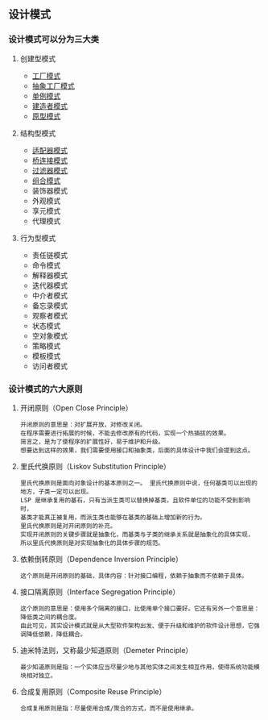 ## 设计模式

### 设计模式可以分为三大类

1. 创建型模式
    * [工厂模式](creational/factory)
    * [抽象工厂模式](creational/abstract-factory)
    * [单例模式](creational/singleton)
    * [建造者模式](creational/builder)
    * [原型模式](creational/prototype)

2. 结构型模式
    * [适配器模式](structural/adapter)
    * [桥连接模式](structural/bridge)
    * [过滤器模式](structural/filter)
    * [组合模式](structural/composite)
    * 装饰器模式
    * 外观模式
    * 享元模式
    * 代理模式

3. 行为型模式
    * 责任链模式
    * 命令模式
    * 解释器模式
    * 迭代器模式
    * 中介者模式
    * 备忘录模式
    * 观察者模式
    * 状态模式
    * 空对象模式
    * 策略模式
    * 模板模式
    * 访问者模式


### 设计模式的六大原则
1. 开闭原则（Open Close Principle）
    ```
    开闭原则的意思是：对扩展开放，对修改关闭。
    在程序需要进行拓展的时候，不能去修改原有的代码，实现一个热插拔的效果。
    简言之，是为了使程序的扩展性好，易于维护和升级。
    想要达到这样的效果，我们需要使用接口和抽象类，后面的具体设计中我们会提到这点。
    ```

2. 里氏代换原则（Liskov Substitution Principle）
    ```
    里氏代换原则是面向对象设计的基本原则之一。 里氏代换原则中说，任何基类可以出现的地方，子类一定可以出现。
    LSP 是继承复用的基石，只有当派生类可以替换掉基类，且软件单位的功能不受到影响时，
    基类才能真正被复用，而派生类也能够在基类的基础上增加新的行为。
    里氏代换原则是对开闭原则的补充。
    实现开闭原则的关键步骤就是抽象化，而基类与子类的继承关系就是抽象化的具体实现，
    所以里氏代换原则是对实现抽象化的具体步骤的规范。
    ```
3. 依赖倒转原则（Dependence Inversion Principle）
    ```
    这个原则是开闭原则的基础，具体内容：针对接口编程，依赖于抽象而不依赖于具体。
    ```

4. 接口隔离原则（Interface Segregation Principle）
    ```
    这个原则的意思是：使用多个隔离的接口，比使用单个接口要好。它还有另外一个意思是：降低类之间的耦合度。
    由此可见，其实设计模式就是从大型软件架构出发、便于升级和维护的软件设计思想，它强调降低依赖，降低耦合。
    ```

5. 迪米特法则，又称最少知道原则（Demeter Principle）
    ```
    最少知道原则是指：一个实体应当尽量少地与其他实体之间发生相互作用，使得系统功能模块相对独立。
    ```

6. 合成复用原则（Composite Reuse Principle）
    ```
    合成复用原则是指：尽量使用合成/聚合的方式，而不是使用继承。
    ```
